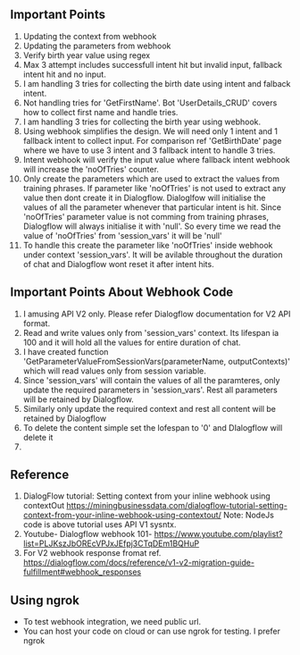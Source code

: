 ## Important Points
1. Updating the context from webhook
2. Updating the parameters from webhook
3. Verify birth year value using regex
4. Max 3 attempt includes successfull intent hit but invalid input, fallback intent hit and no input.
5. I am handling 3 tries for collecting the birth date using intent and falback intent.
6. Not handling tries for 'GetFirstName'. Bot 'UserDetails_CRUD' covers how to collect first name and handle tries.
7. I am handling 3 tries for collecting the birth year using webhook.
8. Using webhook simplifies the design. We will need only 1 intent and 1 fallback intent to collect input. For comparison ref 'GetBirthDate' page where we have to use 3 intent and 3 fallback intent to handle 3 tries.
9. Intent webhook will verify the input value where fallback intent webhook will increase the 'noOfTries' counter.
10. Only create the parameters which are used to extract the values from training phrases. If parameter like 'noOfTries' is not used to extract any value then dont create it in Dialogflow. Dialoglfow will initialise the values of all the parameter whenever that particular intent is hit. Since 'noOfTries' parameter value is not comming from training phrases, Dialogflow will always initialise it with 'null'. So every time we read the value of 'noOfTries' from 'session_vars' it will be 'null'
11. To handle this create the parameter like 'noOfTries' inside webhook under context 'session_vars'. It will be avilable throughout the duration of chat and Dialogflow wont reset it after intent hits.

## Important Points About Webhook Code
1. I amusing API V2 only. Please refer Dialogflow documentation for V2 API format.
2. Read and write values only from 'session_vars' context. Its lifespan ia 100 and it will hold all the values for entire duration of chat. 
3. I have created function 'GetParameterValueFromSessionVars(parameterName, outputContexts)' which will read values only from session variable.
4. Since 'session_vars' will contain the values of all the paramteres, only update the required parameters in 'session_vars'. Rest all parameters will be retained by Dialogflow.
5. Similarly only update the required context and rest all content will be retained by Dialogflow
6. To delete the content simple set the lofespan to '0' and DIalogflow will delete it
7. 

## Reference
1. DialogFlow tutorial: Setting context from your inline webhook using contextOut
   https://miningbusinessdata.com/dialogflow-tutorial-setting-context-from-your-inline-webhook-using-contextout/
   Note: NodeJs code is above tutorial uses API V1 sysntx.
2. Youtube- Dialogflow webhook 101- https://www.youtube.com/playlist?list=PLJKszJbOREcVPJxJEfpj3CTqDEm1BQHuP
3. For V2 webhook response fromat ref. https://dialogflow.com/docs/reference/v1-v2-migration-guide-fulfillment#webhook_responses

## Using ngrok
- To test webhook integration, we need public url.
- You can host your code on cloud or can use ngrok for testing. I prefer ngrok
